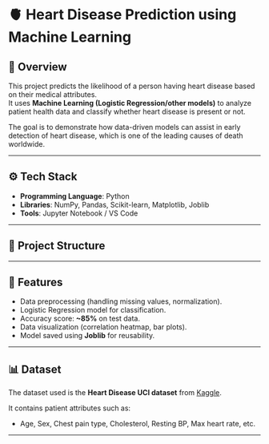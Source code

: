 # 🫀 Heart Disease Prediction using Machine Learning

## 📌 Overview
This project predicts the likelihood of a person having heart disease based on their medical attributes.  
It uses **Machine Learning (Logistic Regression/other models)** to analyze patient health data and classify whether heart disease is present or not.  

The goal is to demonstrate how data-driven models can assist in early detection of heart disease, which is one of the leading causes of death worldwide.  

---

## ⚙️ Tech Stack
- **Programming Language**: Python  
- **Libraries**: NumPy, Pandas, Scikit-learn, Matplotlib, Joblib  
- **Tools**: Jupyter Notebook / VS Code  

---

## 📂 Project Structure

---

## 🚀 Features
- Data preprocessing (handling missing values, normalization).  
- Logistic Regression model for classification.  
- Accuracy score: **~85%** on test data.  
- Data visualization (correlation heatmap, bar plots).  
- Model saved using **Joblib** for reusability.  

---

## 📊 Dataset
The dataset used is the **Heart Disease UCI dataset** from [Kaggle](https://www.kaggle.com/datasets/johnsmith88/heart-disease-dataset).  

It contains patient attributes such as:  
- Age, Sex, Chest pain type, Cholesterol, Resting BP, Max heart rate, etc.  

---
